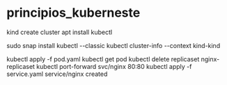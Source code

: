 # principios_kuberneste

kind create cluster
apt  install kubectl

sudo snap install kubectl --classic
kubectl cluster-info --context kind-kind

kubectl apply -f pod.yaml
kubectl get pod
kubectl delete replicaset nginx-replicaset
kubectl port-forward svc/nginx 80:80
kubectl apply -f service.yaml service/nginx created